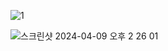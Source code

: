 ![1](https://github.com/NOOJU/intern-project/assets/88716899/9cc8cc29-f85a-47d7-8b72-d4cf4c73f60b)

![스크린샷 2024-04-09 오후 2 26 01](https://github.com/NOOJU/intern-project/assets/88716899/d671f401-65bb-4b8d-bc2e-ec87c35ba932)

